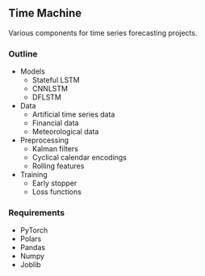 ## Time Machine

Various components for time series forecasting projects.

### Outline   
* Models   
    * Stateful LSTM   
    * CNNLSTM   
    * DFLSTM   
* Data   
    * Artificial time series data   
    * Financial data   
    * Meteorological data   
* Preprocessing   
    * Kalman filters   
    * Cyclical calendar encodings   
    * Rolling features   
* Training   
    * Early stopper   
    * Loss functions

### Requirements

* PyTorch   
* Polars   
* Pandas   
* Numpy   
* Joblib   
